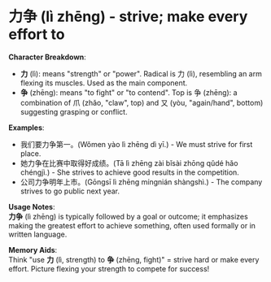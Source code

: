 # **力争 (lì zhēng) - strive; make every effort to**

**Character Breakdown**:  
- **力** (lì): means "strength" or "power". Radical is 力 (lì), resembling an arm flexing its muscles. Used as the main component.  
- **争** (zhēng): means "to fight" or "to contend". Top is 争 (zhēng): a combination of 爪 (zhǎo, "claw", top) and 又 (yòu, "again/hand", bottom) suggesting grasping or conflict.

**Examples**:  
- 我们要力争第一。(Wǒmen yào lì zhēng dì yī.) - We must strive for first place.  
- 她力争在比赛中取得好成绩。(Tā lì zhēng zài bǐsài zhōng qǔdé hǎo chéngjì.) - She strives to achieve good results in the competition.  
- 公司力争明年上市。(Gōngsī lì zhēng míngnián shàngshì.) - The company strives to go public next year.

**Usage Notes**:  
**力争** (lì zhēng) is typically followed by a goal or outcome; it emphasizes making the greatest effort to achieve something, often used formally or in written language.

**Memory Aids**:  
Think "use **力** (lì, strength) to **争** (zhēng, fight)" = strive hard or make every effort. Picture flexing your strength to compete for success!
